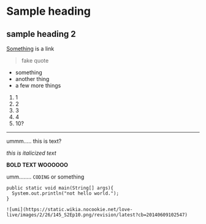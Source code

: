 # Sample heading
## sample heading 2

[Something](https://stocktocon.github.io/cse15l-lab-reports/something.html) is a link

> fake quote

* something
* another thing
* a few more things

1. 1
2. 2
3. 3
4. 4
5. 10?

---

ummm..... this is text?

_this is italicized text_

__BOLD TEXT WOOOOOO__


umm........ `CODING` or something

```
public static void main(String[] args){
  System.out.println("not hello world.");
}

![umi](https://static.wikia.nocookie.net/love-live/images/2/26/145_S2Ep10.png/revision/latest?cb=20140609102547)
